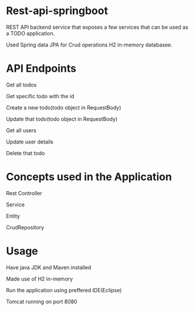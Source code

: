 # Rest-api-springboot
REST API backend service that exposes a few services that can be used as a TODO application.

Used Spring data JPA for Crud operations H2 in-memory databasee.
# API Endpoints
Get all todos

Get specific todo with the id

Create a new todo(todo object in RequestBody)

Update that todo(todo object in RequestBody)

Get all users

Update user details

Delete that todo

# Concepts used in the Application
Rest Controller

Service

Entity

CrudRepository

# Usage
Have java JDK and Maven installed

Made use of H2 in-memory

Run the application using preffered IDE(Eclipse)

Tomcat running on port 8080

